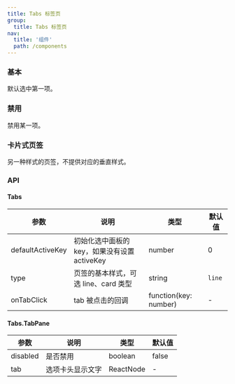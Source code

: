```yaml
---
title: Tabs 标签页
group:
  title: Tabs 标签页
nav:
  title: '组件'
  path: /components
---
```


### 基本

默认选中第一项。

### 禁用

禁用某一项。

### 卡片式页签

另一种样式的页签，不提供对应的垂直样式。

### API

#### Tabs

| 参数             | 说明                                         | 类型                  | 默认值 |
| ---------------- | -------------------------------------------- | --------------------- | ------ |
| defaultActiveKey | 初始化选中面板的 key，如果没有设置 activeKey | number                | 0      |
| type             | 页签的基本样式，可选 line、card 类型         | string                | `line` |
| onTabClick       | tab 被点击的回调                             | function(key: number) | -      |

#### Tabs.TabPane

| 参数     | 说明             | 类型      | 默认值 |
| -------- | ---------------- | --------- | ------ |
| disabled | 是否禁用         | boolean   | false  |
| tab      | 选项卡头显示文字 | ReactNode | -      |
